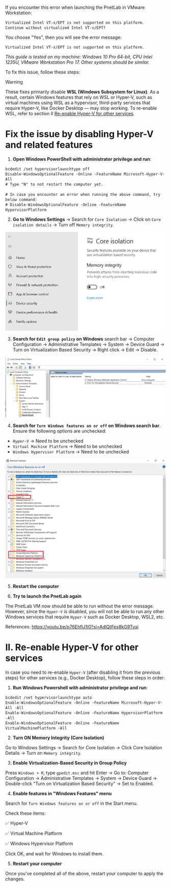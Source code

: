 If you encounter this error when launching the PnetLab in VMware Workstation:

```plaintext
Virtualized Intel VT-x/EPT is not supported on this platform.
Continue without virtualized Intel VT-x/EPT?
```
You choose "Yes", then you will see the error message:

```plaintext
Virtualized Intel VT-x/EPT is not supported on this platform.
```

*This guide is tested on my machine: Windows 10 Pro 64-bit, CPU Intel 1235U, VMware Workstation Pro 17. Other systems should be similar.*

To fix this issue, follow these steps:

> [!WARNING]
> These fixes primarily disable **WSL (Windows Subsystem for Linux)**. As a result, certain Windows features that rely on WSL or Hyper-V, such as virtual machines using WSL as a hypervisor,  third-party services that require Hyper-V, like Docker Desktop — may stop working. To re-enable WSL, refer to section II [Re-enable Hyper-V for other services](#ii-re-enable-hyper-v-for-other-services).

# Fix the issue by disabling Hyper-V and related features



1. **Open Windows PowerShell with administrator privilege and run**:

```shell
bcdedit /set hypervisorlaunchtype off
Disable-WindowsOptionalFeature -Online -FeatureName Microsoft-Hyper-V-All
# Type "N" to not restart the computer yet.

# In case you encounter an error when running the above command, try below command:
# Disable-WindowsOptionalFeature -Online -FeatureName HypervisorPlatform
```

2. **Go to Windows Settings** -> Search for `Core Isolation` -> Click on `Core isolation details` -> Turn off `Memory integrity`.

![Core isolation](assets/images/Turn_off-core_isolation.png)

3. **Search for  `Edit group policy` on Windows** search bar -> Computer Configuration -> Administrative Templates -> System -> Device Guard -> Turn on Virtualization Based Security -> Right click -> Edit -> Disable.

![Turn off Virtualization Based Security](assets/images/Local_group_policy.png)

4. **Search for `Turn Windows features on or off` on Windows search bar**. Ensure the following options are unchecked:

- `Hyper-V` -> Need to be unchecked
- `Virtual Machine Platform` -> Need to be unchecked
- `Windows Hypervisor Platform` -> Need to be unchecked

![Windows features](assets/images/Window_features.png)

5. **Restart the computer**

6. **Try to launch the PnetLab again**

The PnetLab VM now should be able to run without the error message. However, since the `Hyper-V` is disabled, you will not be able to run any other Windows services that require `Hyper-V` such as Docker Desktop, WSL2, etc.

References: https://youtu.be/p76EhflJ1l0?si=AdlQtFex8kG9Tvxi



# II. Re-enable Hyper-V for other services

In case you need to re-enable `Hyper-V` (after disabling it from the previous steps) for other services (e.g., Docker Desktop), follow these steps in order:



1. **Run Windows Powershell with administrator privilege and run**:

```shell
bcdedit /set hypervisorlaunchtype auto
Enable-WindowsOptionalFeature -Online -FeatureName Microsoft-Hyper-V-All -All
Enable-WindowsOptionalFeature -Online -FeatureName HypervisorPlatform -All
Enable-WindowsOptionalFeature -Online -FeatureName VirtualMachinePlatform -All
```

2. **Turn ON Memory Integrity (Core Isolation)**

Go to Windows Settings → Search for Core Isolation -> Click Core Isolation Details -> Turn on `Memory integrity`.

3. **Enable Virtualization-Based Security in Group Policy**

Press `Windows + R`, type `gpedit.msc` and hit Enter -> Go to: Computer Configuration → Administrative Templates → System → Device Guard -> Double-click "Turn on Virtualization Based Security" → Set to Enabled.

4.  **Enable features in "Windows Features" menu**

Search for `Turn Windows features on or off` in the Start menu.

Check these items:

✅ Hyper-V

✅ Virtual Machine Platform

✅ Windows Hypervisor Platform

Click OK, and wait for Windows to install them.



5. **Restart your computer**

Once you've completed all of the above, restart your computer to apply the changes.




